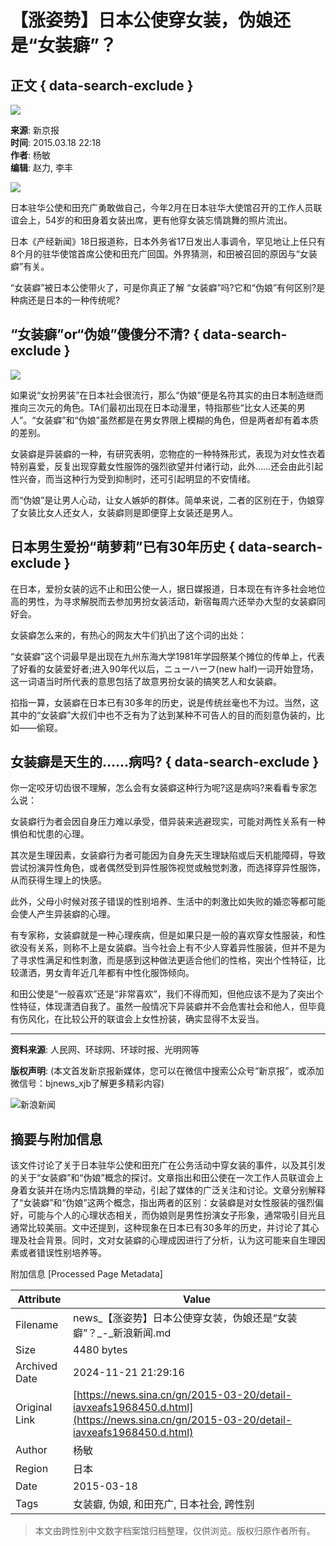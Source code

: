 # 【涨姿势】日本公使穿女装，伪娘还是“女装癖”？

## 正文 { data-search-exclude }


![](//n.sinaimg.cn/default/622af858/20181010/default_avatar.jpg)

**来源**: 新京报  
**时间**: 2015.03.18 22:18  
**作者**: 杨敏  
**编辑**: 赵力, 李丰  

![](//k.sinaimg.cn/www/dy/c/2015-03-20/1426849222_gZHRAN.jpg/w300h300z1l10t10q100e63.jpg)

日本驻华公使和田充广勇敢做自己，今年2月在日本驻华大使馆召开的工作人员联谊会上，54岁的和田身着女装出席，更有他穿女装忘情跳舞的照片流出。

日本《产经新闻》18日报道称，日本外务省17日发出人事调令，罕见地让上任只有8个月的驻华使馆首席公使和田充广回国。外界猜测，和田被召回的原因与“女装癖”有关。

“女装癖”被日本公使带火了，可是你真正了解 “女装癖”吗?它和“伪娘”有何区别?是种病还是日本的一种传统呢?

## “女装癖”or“伪娘”傻傻分不清? { data-search-exclude }

![](//www.sinaimg.cn/dy/c/2015-03-20/1426849222_gZHRAN.jpg)

如果说“女扮男装”在日本社会很流行，那么“伪娘”便是名符其实的由日本制造继而推向三次元的角色。TA们最初出现在日本动漫里，特指那些“比女人还美的男人”。“女装癖”和“伪娘”虽然都是在男女界限上模糊的角色，但是两者却有着本质的差别。

女装癖是异装癖的一种，有研究表明，恋物症的一种特殊形式，表现为对女性衣着特别喜爱，反复出现穿戴女性服饰的强烈欲望并付诸行动，此外……还会由此引起性兴奋，而当这种行为受到抑制时，还可引起明显的不安情绪。

而“伪娘”是让男人心动，让女人嫉妒的群体。简单来说，二者的区别在于，伪娘穿了女装比女人还女人，女装癖则是即便穿上女装还是男人。

## 日本男生爱扮“萌萝莉”已有30年历史 { data-search-exclude }

在日本，爱扮女装的远不止和田公使一人，据日媒报道，日本现在有许多社会地位高的男性，为寻求解脱而去参加男扮女装活动，新宿每周六还举办大型的女装癖同好会。

女装癖怎么来的，有热心的网友大牛们扒出了这个词的出处：

“女装癖”这个词最早是出现在九州东海大学1981年学园祭某个摊位的传单上，代表了好看的女装爱好者;进入90年代以后，ニューハーフ(new half)一词开始登场，这一词语当时所代表的意思包括了故意男扮女装的搞笑艺人和女装癖。

掐指一算，女装癖在日本已有30多年的历史，说是传统丝毫也不为过。当然，这其中的“女装癖”大叔们中也不乏有为了达到某种不可告人的目的而刻意伪装的，比如——偷窥。

## 女装癖是天生的……病吗? { data-search-exclude }

你一定咬牙切齿很不理解，怎么会有女装癖这种行为呢?这是病吗?来看看专家怎么说：

女装癖行为者会因自身压力难以承受，借异装来逃避现实，可能对两性关系有一种惧伯和忧患的心理。

其次是生理因素，女装癖行为者可能因为自身先天生理缺陷或后天机能障碍，导致尝试扮演异性角色，或者偶然受到异性服饰视觉或触觉刺激，而选择穿异性服饰，从而获得生理上的快感。

此外，父母小时候对孩子错误的性别培养、生活中的刺激比如失败的婚恋等都可能会使人产生异装癖的心理。

有专家称，女装癖就是一种心理疾病，但是如果只是一般的喜欢穿女性服装，和性欲没有关系，则称不上是女装癖。当今社会上有不少人穿着异性服装，但并不是为了寻求性满足和性刺激，而是感到这种做法更适合他们的性格，突出个性特征，比较潇洒，男女青年近几年都有中性化服饰倾向。

和田公使是“一般喜欢”还是“非常喜欢”，我们不得而知，但他应该不是为了突出个性特征，体现潇洒自我了。虽然一般情况下异装癖并不会危害社会和他人，但毕竟有伤风化，在比较公开的联谊会上女性扮装，确实显得不太妥当。

---

**资料来源**: 人民网、环球网、环球时报、光明网等

**版权声明**: (本文首发新京报新媒体，您可以在微信中搜索公众号“新京报”，或添加微信号：bjnews\_xjb了解更多精彩内容)

![新浪新闻](https://n.sinaimg.cn/default/80905340/20200331/sinalogo.png)

## 摘要与附加信息

<!-- tcd_abstract -->
该文件讨论了关于日本驻华公使和田充广在公务活动中穿女装的事件，以及其引发的关于“女装癖”和“伪娘”概念的探讨。文章指出和田公使在一次工作人员联谊会上身着女装并在场内忘情跳舞的举动，引起了媒体的广泛关注和讨论。文章分别解释了“女装癖”和“伪娘”这两个概念，指出两者的区别：女装癖是对女性服装的强烈偏好，可能与个人的心理状态相关，而伪娘则是男性扮演女子形象，通常吸引目光且通常比较美丽。文中还提到，这种现象在日本已有30多年的历史，并讨论了其心理及社会背景。同时，文对女装癖的心理成因进行了分析，认为这可能来自生理因素或者错误性别培养等。
<!-- tcd_abstract_end -->

附加信息 [Processed Page Metadata]

| Attribute       | Value                                  |
|-----------------|----------------------------------------|
| Filename        | news_【涨姿势】日本公使穿女装，伪娘还是“女装癖”？_-_新浪新闻.md                             |
| Size            | 4480 bytes                           |
| Archived Date   | 2024-11-21 21:29:16                             |
| Original Link   | [https://news.sina.cn/gn/2015-03-20/detail-iavxeafs1968450.d.html](https://news.sina.cn/gn/2015-03-20/detail-iavxeafs1968450.d.html)                       |
| Author          | 杨敏                               |
| Region          | 日本                               |
| Date            | 2015-03-18                                 |
| Tags            | 女装癖, 伪娘, 和田充广, 日本社会, 跨性别                                 |
>
> 本文由跨性别中文数字档案馆归档整理，仅供浏览。版权归原作者所有。
>